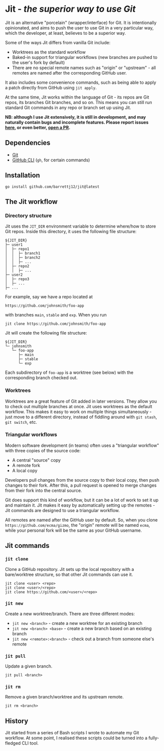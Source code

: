 # Jit - *the superior way to use Git*

Jit is an alternative "porcelain" (wrapper/interface) for Git. It is
intentionally opinionated, and aims to push the user to use Git in a very
particular way, which the developer, at least, believes to be a superior way.

Some of the ways Jit differs from vanilla Git include:
- Worktrees as the standard workflow
- Baked-in support for triangular workflows (new branches are pushed to the
  user's fork by default)
- There are no special remote names such as "origin" or "upstream" - all
  remotes are named after the corresponding GitHub user.

It also includes some convenience commands, such as being able to apply a patch
directly from GitHub using `jit apply`.

At the same time, Jit works within the language of Git - its repos are Git
repos, its branches Git branches, and so on. This means you can still run
standard Git commands in any repo or branch set up using Jit.

**NB: although I use Jit extensively, it is still in development, and may
naturally contain bugs and incomplete features. Please report issues
[here](https://github.com/barrettj12/jit/issues), or even better,
[open a PR](https://github.com/barrettj12/jit/pulls).**

## Dependencies
- [Git](https://git-scm.com/)
- [GitHub CLI](https://cli.github.com/) (`gh`, for certain commands)

## Installation
```
go install github.com/barrettj12/jit@latest
```

## The Jit workflow

### Directory structure

Jit uses the `JIT_DIR` environment variable to determine where/how to store
Git repos. Inside this directory, it uses the following file structure:
```
${JIT_DIR}
├─ user1
│  ├─ repo1
│  │  ├─ branch1
│  │  ├─ branch2
│  │  ├─ ...
│  ├─ repo2
│  │  ├─ ...
├─ user2
│  ├─ repo3
│  ├─ ...
├─ ...
```

For example, say we have a repo located at
```
https://github.com/johnsmith/foo-app
```
with branches `main`, `stable` and `exp`. When you run
```
jit clone https://github.com/johnsmith/foo-app
```
Jit will create the following file structure:
```
${JIT_DIR}
└─ johnsmith
   └─ foo-app
      ├─ main
      ├─ stable
      └─ exp
```

Each subdirectory of `foo-app` is a worktree (see below) with the corresponding
branch checked out.

### Worktrees

Worktrees are a great feature of Git added in later versions. They allow you to
check out multiple branches at once. Jit uses worktrees as the default workflow.
This makes it easy to work on multiple things simultaneously - just move to a
different directory, instead of fiddling around with `git stash`, `git switch`,
etc.

### Triangular workflows

Modern software development (in teams) often uses a "triangular workflow" with
three copies of the source code:
- A central "source" copy
- A remote fork
- A local copy

Developers pull changes from the source copy to their local copy, then push
changes to their fork. After this, a pull request is opened to merge changes
from their fork into the central source.

Git does support this kind of workflow, but it can be a lot of work to set it
up and maintain it. Jit makes it easy by automatically setting up the
remotes - Jit commands are designed to use a triangular workflow.

All remotes are named after the GitHub user by default. So, when you clone
`https://github.com/ecma/gizmo`, the "origin" remote will be named `ecma`,
while your personal fork will be the same as your GitHub username.

## Jit commands

### `jit clone`

Clone a GitHub repository. Jit sets up the local repository with a bare/worktree
structure, so that other Jit commands can use it. 
```
jit clone <user> <repo>
jit clone <user>/<repo>
jit clone https://github.com/<user>/<repo>
```

### `jit new`
Create a new worktree/branch. There are three different modes:
- `jit new <branch>` - create a new worktree for an existing branch
- `jit new <branch> <base>` - create a new branch based on an existing branch
- `jit new <remote>:<branch>` - check out a branch from someone else's remote

### `jit pull`
Update a given branch.
```
jit pull <branch>
```

### `jit rm`
Remove a given branch/worktree and its upstream remote.
```
jit rm <branch>
```

<!--
TODO: restore this section once hooks are implemented

## Hooks
*This has not yet been implemented.*

Hooks are Bash scripts which tell Jit to perform extra actions on some command.
For example, say when I create a new branch:
```
jit branch new old
```
I want some build artifacts to be copied from `old` to `new`. In this case,
I can write a Bash script and put it in the repo folder (which contains the
branches):

`branch.sh`:
```bash
#!/bin/bash
cp $OLD/_build $NEW/_build
```
-->

## History

Jit started from a series of Bash scripts I wrote to automate my Git workflow.
At some point, I realised these scripts could be turned into a fully-fledged
CLI tool.
